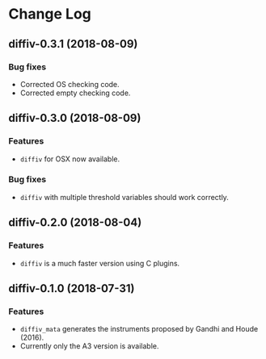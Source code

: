 Change Log
==========

## diffiv-0.3.1 (2018-08-09)

### Bug fixes

- Corrected OS checking code.
- Corrected empty checking code.

## diffiv-0.3.0 (2018-08-09)

### Features

- `diffiv` for OSX now available.

### Bug fixes

- `diffiv` with multiple threshold variables should work correctly.

## diffiv-0.2.0 (2018-08-04)

### Features

- `diffiv` is a much faster version using C plugins.

## diffiv-0.1.0 (2018-07-31)

### Features

- `diffiv_mata` generates the instruments proposed by Gandhi and Houde (2016).
- Currently only the A3 version is available.

